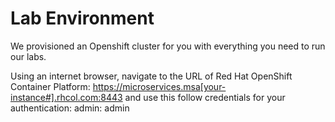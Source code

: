 # Lab Environment

We provisioned an Openshift cluster for you with everything you need to run our labs. 

Using an internet browser, navigate to the URL of Red Hat OpenShift Container Platform: https://microservices.msa[your-instance#].rhcol.com:8443 and use this follow credentials for your authentication: admin: admin
